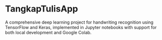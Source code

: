 # TangkapTulisApp
A comprehensive deep learning project for handwriting recognition using TensorFlow and Keras, implemented in Jupyter notebooks with support for both local development and Google Colab.
